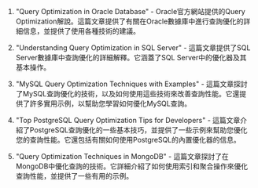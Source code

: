

1. "Query Optimization in Oracle Database" - Oracle官方網站提供的Query Optimization解說。這篇文章提供了有關在Oracle數據庫中進行查詢優化的詳細信息，並提供了使用各種技術的建議。

2. "Understanding Query Optimization in SQL Server" - 這篇文章提供了SQL Server數據庫中查詢優化的詳細解釋。它涵蓋了SQL Server中的優化器及其基本操作。

3. "MySQL Query Optimization Techniques with Examples" - 這篇文章探討了MySQL查詢優化的技術，以及如何使用這些技術來改善查詢性能。它還提供了許多實用示例，以幫助您學習如何優化MySQL查詢。

4. "Top PostgreSQL Query Optimization Tips for Developers" - 這篇文章介紹了PostgreSQL查詢優化的一些基本技巧，並提供了一些示例來幫助您優化您的查詢性能。它還包括有關如何使用PostgreSQL的內置優化器的信息。

5. "Query Optimization Techniques in MongoDB" - 這篇文章探討了在MongoDB中優化查詢的技術。它詳細介紹了如何使用索引和聚合操作來優化查詢性能，並提供了一些有用的示例。